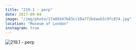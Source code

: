 ```yaml
---
title: "219.1 - perp"
date: 2017-09-04
image: "/img/photo/17a89347b83cc10a772bdaeb3c9fc874.jpg"
location: "Museum of London"
instagram: true
---
```


![219.1 - perp](/img/photo/17a89347b83cc10a772bdaeb3c9fc874.jpg)
